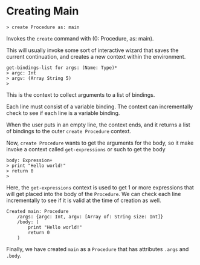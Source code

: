 # Creating Main 

```
> create Procedure as: main
```

Invokes the `create` command with (0: Procedure, as: main).

This will usually invoke some sort of interactive wizard that saves the
current continuation, and creates a new context within the environment.

```
get-bindings-list for args: (Name: Type)* 
> argc: Int
> argv: (Array String 5)
>
```

This is the context to collect arguments to a list of bindings.

Each line must consist of a variable binding. The context can 
incrementally check to see if each line is a variable binding.

When the user puts in an empty line, the context ends, and it
returns a list of bindings to the outer `create Procedure` context.

Now, `create Procedure` wants to get the arguments for the body, so it make 
invoke a context called `get-expressions` or such to get the body

```
body: Expression+ 
> print "Hello world!"
> return 0
> 

```

Here, the `get-expressions` context is used to get 1 or more expressions
that will get placed into the body of the `Procedure`. We can check each line
incrementally to see if it is valid at the time of creation as well.

```
Created main: Procedure
    /args: {argc: Int, argv: [Array of: String size: Int]}
    /body: (
        print "Hello world!"
        return 0
    )
```

Finally, we have created `main` as a `Procedure` that has attributes `.args` 
and `.body`. 




